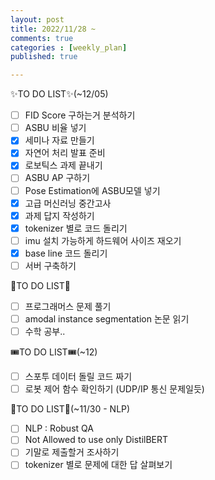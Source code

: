 ```yaml
---
layout: post
title: 2022/11/28 ~
comments: true
categories : [weekly_plan]
published: true

---
```

✨TO DO LIST✨(~12/05)
- [ ] FID Score 구하는거 분석하기
- [ ] ASBU 비율 넣기
- [x] 세미나 자료 만들기
- [x] 자연어 처리 발표 준비
- [x] 로보틱스 과제 끝내기
- [ ] ASBU AP 구하기
- [ ] Pose Estimation에 ASBU모델 넣기
- [x] 고급 머신러닝 중간고사
- [x] 과제 답지 작성하기
- [x] tokenizer 별로 코드 돌리기
- [ ] imu 설치 가능하게 하드웨어 사이즈 재오기
- [x] base line 코드 돌리기
- [ ] 서버 구축하기

🔮TO DO LIST🔮
- [ ] 프로그래머스 문제 풀기
- [ ] amodal instance segmentation 논문 읽기
- [ ] 수학 공부.. 

🎟TO DO LIST🎟(~12)
- [ ] 스포투 데이터 돌릴 코드 짜기
- [ ] 로봇 제어 함수 확인하기 (UDP/IP 통신 문제일듯)

🥐TO DO LIST🥐(~11/30 - NLP)
- [ ] NLP : Robust QA
- [ ] Not Allowed to use only DistilBERT
- [ ] 기말로 제출할거 조사하기
- [ ] tokenizer 별로 문제에 대한 답 살펴보기
